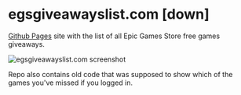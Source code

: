# egsgiveawayslist.com [down]

[Github Pages](https://tkachov.github.io/egs_giveaways_list/) site with the list of all Epic Games Store free games giveaways.

![egsgiveawayslist.com screenshot](https://user-images.githubusercontent.com/1948111/164341867-6fb8422d-bcf7-481f-bd63-effea034542a.png)

Repo also contains old code that was supposed to show which of the games you've missed if you logged in.
